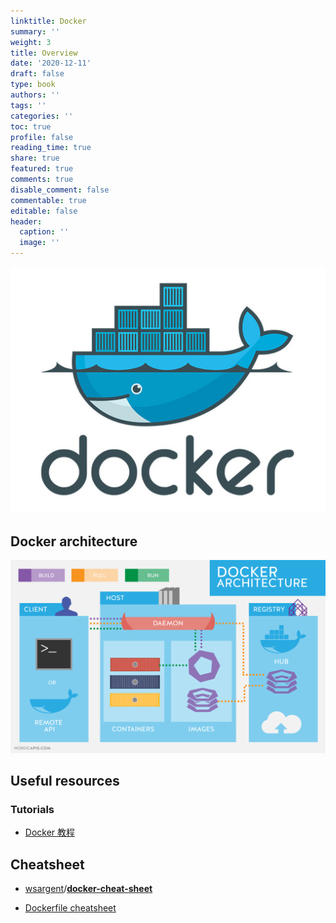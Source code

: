 ```yaml
---
linktitle: Docker
summary: ''
weight: 3
title: Overview
date: '2020-12-11'
draft: false
type: book
authors: ''
tags: ''
categories: ''
toc: true
profile: false
reading_time: true
share: true
featured: true
comments: true
disable_comment: false
commentable: true
editable: false
header:
  caption: ''
  image: ''
---
```


<img src="https://raw.githubusercontent.com/EckoTan0804/upic-repo/master/uPic/dockerhero.jpg" alt="How to export and import containers with Docker - TechRepublic" style="zoom: 50%;" />

## Docker architecture

![Docker Architecture](https://raw.githubusercontent.com/EckoTan0804/upic-repo/master/uPic/Docker_Architecture.png)



## Useful resources

### Tutorials

- [Docker 教程](https://www.runoob.com/docker/docker-tutorial.html)

## Cheatsheet

- [wsargent](https://github.com/wsargent)/**[docker-cheat-sheet](https://github.com/wsargent/docker-cheat-sheet)**

- [Dockerfile cheatsheet](https://kapeli.com/cheat_sheets/Dockerfile.docset/Contents/Resources/Documents/index)